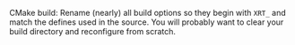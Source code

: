 CMake build: Rename (nearly) all build options so they begin with `XRT_` and match the defines used in the source. You will probably want to clear your build directory and reconfigure from scratch.
